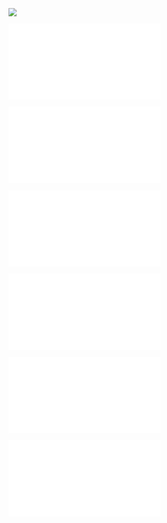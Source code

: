 ![](02_Crip-Tic_of_vignettes_canvas.canvas)

![](02_entries/02.00_Intro.md)

![](02_entries/02.01_The_research_table.md)

![](02_entries/02.02_The_computing_table.md)

![](02_entries/02.03_The_operating_table.md)

![](02_entries/02.04_The_crip_table.md)

![](02_entries/02.05_Dancing_with_tables.md)


